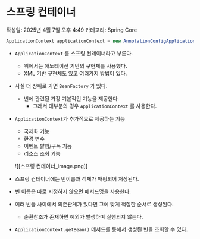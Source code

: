 # 스프링 컨테이너

작성일: 2025년 4월 7일 오후 4:49
카테고리: Spring Core

```java
ApplicationContext applicationContext = new AnnotationConfigApplicationContext(AppConfig.class);
```

- `ApplicationContext` 를 스프링 컨테이너라고 부른다.
    - 위에서는 애노테이션 기반의 구현체를 사용했다.
    - XML 기반 구현체도 있고 여러가지 방법이 있다.
- 사실 더 상위로 가면 `BeanFactory` 가 있다.
    - 빈에 관련된 가장 기본적인 기능을 제공한다.
        - 그래서 대부분의 경우 `ApplicationContext` 를 사용한다.
- `ApplicationContext`가 추가적으로 제공하는 기능
    - 국제화 기능
    - 환경 변수
    - 이벤트 발행/구독 기능
    - 리소스 조회 기능
    
    ![[스프링 컨테이너_image.png]]
    
- 스프링 컨테이너에는 빈이름과 객체가 매핑되어 저장된다.
- 빈 이름은 따로 지정하지 않으면 메서드명을 사용한다.
- 여러 빈들 사이에서 의존관계가 있다면 그에 맞게 적절한 순서로 생성된다.
    - 순환참조가 존재하면 예외가 발생하며 실행되지 않는다.
- `ApplicationContext.getBean()` 메서드를 통해서 생성된 빈을 조회할 수 있다.